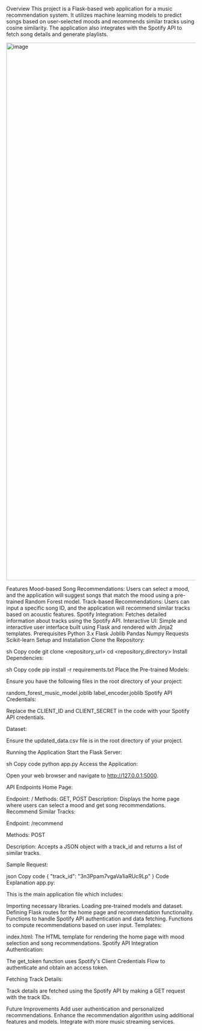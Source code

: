 Overview
This project is a Flask-based web application for a music recommendation system. It utilizes machine learning models to predict songs based on user-selected moods and recommends similar tracks using cosine similarity. The application also integrates with the Spotify API to fetch song details and generate playlists.

<img width="1431" alt="image" src="https://github.com/user-attachments/assets/ab12d0b0-1317-487e-ae38-e654e5862a1f">


Features
Mood-based Song Recommendations: Users can select a mood, and the application will suggest songs that match the mood using a pre-trained Random Forest model.
Track-based Recommendations: Users can input a specific song ID, and the application will recommend similar tracks based on acoustic features.
Spotify Integration: Fetches detailed information about tracks using the Spotify API.
Interactive UI: Simple and interactive user interface built using Flask and rendered with Jinja2 templates.
Prerequisites
Python 3.x
Flask
Joblib
Pandas
Numpy
Requests
Scikit-learn
Setup and Installation
Clone the Repository:

sh
Copy code
git clone <repository_url>
cd <repository_directory>
Install Dependencies:

sh
Copy code
pip install -r requirements.txt
Place the Pre-trained Models:

Ensure you have the following files in the root directory of your project:

random_forest_music_model.joblib
label_encoder.joblib
Spotify API Credentials:

Replace the CLIENT_ID and CLIENT_SECRET in the code with your Spotify API credentials.

Dataset:

Ensure the updated_data.csv file is in the root directory of your project.

Running the Application
Start the Flask Server:

sh
Copy code
python app.py
Access the Application:

Open your web browser and navigate to http://127.0.0.1:5000.

API Endpoints
Home Page:

Endpoint: /
Methods: GET, POST
Description: Displays the home page where users can select a mood and get song recommendations.
Recommend Similar Tracks:

Endpoint: /recommend

Methods: POST

Description: Accepts a JSON object with a track_id and returns a list of similar tracks.

Sample Request:

json
Copy code
{
    "track_id": "3n3Ppam7vgaVa1iaRUc9Lp"
}
Code Explanation
app.py:

This is the main application file which includes:

Importing necessary libraries.
Loading pre-trained models and dataset.
Defining Flask routes for the home page and recommendation functionality.
Functions to handle Spotify API authentication and data fetching.
Functions to compute recommendations based on user input.
Templates:

index.html: The HTML template for rendering the home page with mood selection and song recommendations.
Spotify API Integration
Authentication:

The get_token function uses Spotify's Client Credentials Flow to authenticate and obtain an access token.

Fetching Track Details:

Track details are fetched using the Spotify API by making a GET request with the track IDs.

Future Improvements
Add user authentication and personalized recommendations.
Enhance the recommendation algorithm using additional features and models.
Integrate with more music streaming services.
